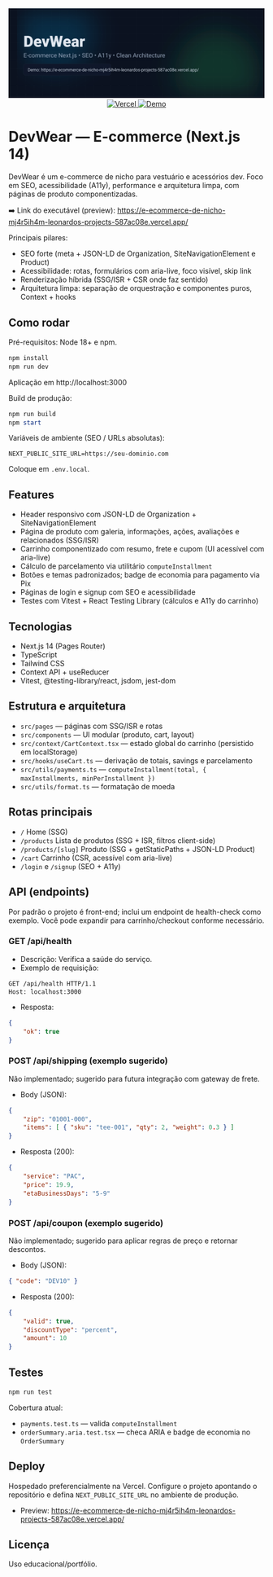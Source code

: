 <div align="center">

<img src="./public/banner.svg" alt="DevWear - E-commerce Next.js" width="800" />

<br />

<a href="https://e-ecommerce-de-nicho-mj4r5ih4m-leonardos-projects-587ac08e.vercel.app/" target="_blank">
	<img alt="Vercel" src="https://img.shields.io/badge/preview-Vercel-black?logo=vercel" />
</a>
<a href="https://e-ecommerce-de-nicho-mj4r5ih4m-leonardos-projects-587ac08e.vercel.app/" target="_blank">
	<img alt="Demo" src="https://img.shields.io/badge/demo-live-success?logo=google-chrome" />
</a>

</div>

# DevWear — E-commerce (Next.js 14)

DevWear é um e-commerce de nicho para vestuário e acessórios dev. Foco em SEO, acessibilidade (A11y), performance e arquitetura limpa, com páginas de produto componentizadas.

➡️ Link do executável (preview): https://e-ecommerce-de-nicho-mj4r5ih4m-leonardos-projects-587ac08e.vercel.app/

Principais pilares:
- SEO forte (meta + JSON-LD de Organization, SiteNavigationElement e Product)
- Acessibilidade: rotas, formulários com aria-live, foco visível, skip link
- Renderização híbrida (SSG/ISR + CSR onde faz sentido)
- Arquitetura limpa: separação de orquestração e componentes puros, Context + hooks

## Como rodar

Pré-requisitos: Node 18+ e npm.

```powershell
npm install
npm run dev
```

Aplicação em http://localhost:3000

Build de produção:

```powershell
npm run build
npm start
```

Variáveis de ambiente (SEO / URLs absolutas):
```
NEXT_PUBLIC_SITE_URL=https://seu-dominio.com
```
Coloque em `.env.local`.

## Features

- Header responsivo com JSON-LD de Organization + SiteNavigationElement
- Página de produto com galeria, informações, ações, avaliações e relacionados (SSG/ISR)
- Carrinho componentizado com resumo, frete e cupom (UI acessível com aria-live)
- Cálculo de parcelamento via utilitário `computeInstallment`
- Botões e temas padronizados; badge de economia para pagamento via Pix
- Páginas de login e signup com SEO e acessibilidade
- Testes com Vitest + React Testing Library (cálculos e A11y do carrinho)

## Tecnologias

- Next.js 14 (Pages Router)
- TypeScript
- Tailwind CSS
- Context API + useReducer
- Vitest, @testing-library/react, jsdom, jest-dom

## Estrutura e arquitetura

- `src/pages` — páginas com SSG/ISR e rotas
- `src/components` — UI modular (produto, cart, layout)
- `src/context/CartContext.tsx` — estado global do carrinho (persistido em localStorage)
- `src/hooks/useCart.ts` — derivação de totais, savings e parcelamento
- `src/utils/payments.ts` — `computeInstallment(total, { maxInstallments, minPerInstallment })`
- `src/utils/format.ts` — formatação de moeda

## Rotas principais
- `/` Home (SSG)
- `/products` Lista de produtos (SSG + ISR, filtros client-side)
- `/products/[slug]` Produto (SSG + getStaticPaths + JSON-LD Product)
- `/cart` Carrinho (CSR, acessível com aria-live)
- `/login` e `/signup` (SEO + A11y)

## API (endpoints)

Por padrão o projeto é front-end; inclui um endpoint de health-check como exemplo. Você pode expandir para carrinho/checkout conforme necessário.

### GET /api/health

- Descrição: Verifica a saúde do serviço.
- Exemplo de requisição:

```http
GET /api/health HTTP/1.1
Host: localhost:3000
```

- Resposta:

```json
{
	"ok": true
}
```

### POST /api/shipping (exemplo sugerido)

Não implementado; sugerido para futura integração com gateway de frete.

- Body (JSON):

```json
{
	"zip": "01001-000",
	"items": [ { "sku": "tee-001", "qty": 2, "weight": 0.3 } ]
}
```

- Resposta (200):

```json
{
	"service": "PAC",
	"price": 19.9,
	"etaBusinessDays": "5-9"
}
```

### POST /api/coupon (exemplo sugerido)

Não implementado; sugerido para aplicar regras de preço e retornar descontos.

- Body (JSON):

```json
{ "code": "DEV10" }
```

- Resposta (200):

```json
{
	"valid": true,
	"discountType": "percent",
	"amount": 10
}
```

## Testes

```powershell
npm run test
```

Cobertura atual:
- `payments.test.ts` — valida `computeInstallment`
- `orderSummary.aria.test.tsx` — checa ARIA e badge de economia no `OrderSummary`

## Deploy

Hospedado preferencialmente na Vercel. Configure o projeto apontando o repositório e defina `NEXT_PUBLIC_SITE_URL` no ambiente de produção.

- Preview: https://e-ecommerce-de-nicho-mj4r5ih4m-leonardos-projects-587ac08e.vercel.app/

## Licença

Uso educacional/portfólio.
